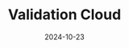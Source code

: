 ---  
layout: startup_page  
title: "Validation Cloud"  
id: "validationcloud.io"  
permalink: "/validationcloudvalidationcloud.io10232024/"  
website: "https://www.validationcloud.io/"  
funding_round: ""  
funding_amount: "$10M"  
investors: "True Global Ventures"  
about: "Validation Cloud is a Web3 data and AI company providing cutting-edge solutions in staking, nodes, and data-as-a-service. Its platform facilitates seamless data access for Web3 ecosystems and applications, enhancing user experience through AI-powered data exploration. Key clients include Chainlink, Aptos, Consensys, Stellar, and Hedera."  
markets: "Web3, AI, Data, Blockchain Services, Cloud Infrastructure, Cryptocurrency, Data Integration, SaaS"  
hq: "Zug, Zug, Switzerland"  
founded_year: "2017"  
linkedin: "https://www.linkedin.com/company/validationcloud/"  
twitter: "https://twitter.com/ValidationCloud"  
instagram: ""  
facebook: ""  
crunchbase: "https://www.crunchbase.com/organization/validation-cloud"  
pitchbook: "https://pitchbook.com/profiles/company/510150-07"  

date_display: "23-Oct-2024"  
date: "2024-10-23"

# SEO Optimization  
meta_title: "Validation Cloud -  Funding ($10M)"  
meta_description: "Validation Cloud, Validation Cloud is a Web3 data and AI company providing cutting-edge solutions in staking, nodes, and data-as-a-service. Its platform facilitates sea..."  
meta_keywords: "Validation Cloud, Web3, AI, Data, Blockchain Services, Cloud Infrastructure, Cryptocurrency, Data Integration, SaaS,  funding"  
canonical_url: "https://startup.projectstartups.com/validationcloudvalidationcloud.io10232024/"  
---